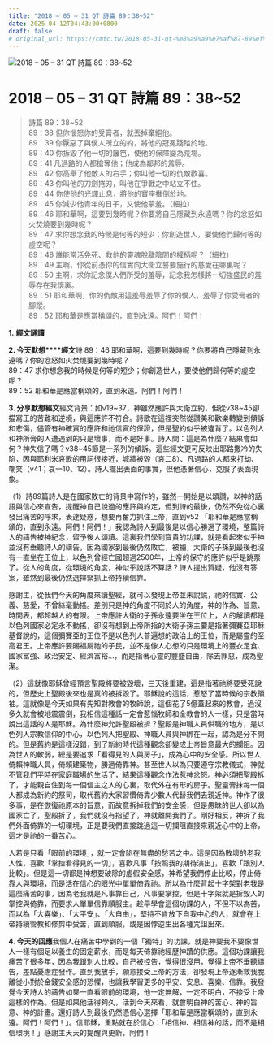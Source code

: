 ```yaml
---
title: "2018 – 05 – 31 QT 詩篇 89：38~52"
date: 2025-04-12T04:43:00+0800
draft: false
# original_url: https://cmtc.tw/2018-05-31-qt-%e8%a9%a9%e7%af%87-89%ef%bc%9a3852
---
```


![2018 – 05 – 31 QT 詩篇 89：38~52](/images/qt.jpg   "2018 – 05 – 31 QT 詩篇 89：38~52")

# 2018 – 05 – 31 QT 詩篇 89：38~52

> 詩篇 89：38~52  
> 89：38 但你惱怒你的受膏者，就丟掉棄絕他。  
> 89：39 你厭惡了與僕人所立的約，將他的冠冕踐踏於地。  
> 89：40 你拆毀了他一切的籬笆，使他的保障變為荒場。  
> 89：41 凡過路的人都搶奪他；他成為鄰邦的羞辱。  
> 89：42 你高舉了他敵人的右手；你叫他一切的仇敵歡喜。  
> 89：43 你叫他的刀劍捲刃，叫他在爭戰之中站立不住。  
> 89：44 你使他的光輝止息，將他的寶座推倒於地。  
> 89：45 你減少他青年的日子，又使他蒙羞。（細拉）  
> 89：46 耶和華啊，這要到幾時呢？你要將自己隱藏到永遠嗎？你的忿怒如火焚燒要到幾時呢？  
> 89：47 求你想念我的時候是何等的短少；你創造世人，要使他們歸何等的虛空呢？  
> 89：48 誰能常活免死、救他的靈魂脫離陰間的權柄呢？（細拉）  
> 89：49 主啊，你從前憑你的信實向大衛立誓要施行的慈愛在哪裏呢？  
> 89：50 主啊，求你記念僕人們所受的羞辱，記念我怎樣將一切強盛民的羞辱存在我懷裏。  
> 89：51 耶和華啊，你的仇敵用這羞辱羞辱了你的僕人，羞辱了你受膏者的腳蹤。  
> 89：52 耶和華是應當稱頌的，直到永遠。阿們！阿們！

**1.** **經文誦讀**

**2. 今天默想****經文**詩 89：46 耶和華啊，這要到幾時呢？你要將自己隱藏到永遠嗎？你的忿怒如火焚燒要到幾時呢？  
89：47 求你想念我的時候是何等的短少；你創造世人，要使他們歸何等的虛空呢？  
89：52 耶和華是應當稱頌的，直到永遠。阿們！阿們！

**3. 分享默想經文**經文背景：如v19~37，神雖然應許與大衛立約，但從v38~45卻描寫王的苦難和逆境，與這應許不符合。詩歌在這裡突然從讚美和歡樂轉變到傾訴和悲傷，儘管有神確實的應許和祂信實的保證，但是聖約似乎被違背了。以色列人和神所膏的人遭遇到的只是壞事，而不是好事。詩人問：這是為什麼？結果會如何？神失信了嗎？v38~45節是一系列的傾訴。這些經文更可反映出耶路撒冷的失陷，因與耶利米哀歌的用詞很接近，城牆被毀（哀二8）、凡過路的人都來打劫、嘲笑（v41；哀一10、12）。詩人擺出表面的事實，但他憑著信心，克服了表面現象。

（1）詩89篇詩人是在國家敗亡的背景中寫作的，雖然一開始是以頌讚，以神的話語與信心來宣告，提醒神自己說過的應許與約定，但到詩的最後，仍然不免從心裏發出痛苦的呼求，表達疑惑，想要再奮力抓住上帝，直到v52 「耶和華是應當稱頌的，直到永遠。阿們！阿們！」我認為詩人到最後是以信心勝過了環境，整篇詩人的禱告被神紀念，留予後人頌讀。這裏我們學到寶貴的功課，就是看起來似乎神並沒有垂聽詩人的禱告，因為國家到最後仍然敗亡，被擄，大衛的子孫到最後也沒有一直坐在王位上，以色列曾經亡國超過2500年，上帝的保守的應許似乎是跳票了。從人的角度，從環境的角度，神似乎說話不算話？詩人提出質疑，他沒有答案，雖然到最後仍然選擇緊抓上帝持續信靠。

感謝主，從我們今天的角度來讀聖經，就可以發現上帝並未說謊，祂的信實、公義、慈愛，不曾絲毫動搖。差別只是神的角度不同於人的角度，神的作為、旨意、時間表，都超越人的有限。上帝應許大衛的子孫永遠要坐在王位上，人的解讀都是以色列國家必定永不動搖，卻沒有想到上帝所指的大衛子孫主要是指著彌賽亞耶穌基督說的，這個彌賽亞的王位不是以色列人普遍想的政治上的王位，而是屬靈的至高君王。上帝應許要賜福屬祂的子民，並不是像人心想的只是環境上的豐衣足食、國家富強、政治安定、經濟富裕…，而是指著心靈的豐盛自由，除去罪惡，成為聖潔。

（2）這就像耶穌曾經預言聖殿將要被毀壞，三天後重建，這是指著祂將要受死說的，但歷史上聖殿後來也是真的被拆毀了。耶穌說的這話，惹怒了當時候的宗教領袖。這就像是今天如果有先知對教會的牧師說，這個花了5億蓋起來的教會，過沒多久就會被地震震倒，我相信這種話一定會惹惱牧師和全教會的人一樣，只是當時說出這話的人是耶穌。為什麼神允許聖殿被拆？聖殿是神職人員供職的地方，是以色列人宗教信仰的中心，以色列人把聖殿、神職人員與神綁在一起，認為是分不開的。但是舊約是這樣沒錯，到了新約時代這種觀念卻變成上帝旨意最大的攔阻。因為世人的軟弱，總是要追求「看得見的人與房子」，成為心中的安全感。所以世人倚賴神職人員，倚賴建築物，勝過倚靠神。甚至世人以為只要遵守宗教儀式，神就不管我們平時在家庭職場的生活了，結果這種觀念作法惹神忿怒。神必須把聖殿拆了，才能親自住到每一個信主之人的心裏，取代外在有形的房子。聖靈膏抹每一個人都成為新約的祭司，取代舊約大家習慣倚靠少數人代替我們去親近神。神作了很多事，是在恢復祂原本的旨意，而故意拆掉我們的安全感，但是愚昧的世人卻以為國家亡了，聖殿拆了，我們就沒有指望了，神就離開我們了。剛好相反，神拆了我們外面倚靠的一切環境，正是要我們直接跳過這一切攔阻直接來親近心中的上帝，這才是祂的一番苦心。

人若是只看「眼前的環境」，就一定會陷在無盡的愁苦之中。這是因為敗壞的老我人性，喜歡「掌控看得見的一切」，喜歡凡事「按照我的期待演出」，喜歡「跟別人比較」。但是這一切都是神想要破除的虛假安全感，神希望我們停止比較，停止倚靠人與環境，而是活在信心的眼光中單單倚靠祂。所以為什麼背起十字架對老我是這麼痛苦的事，因為老我就是凡事靠自己，凡事要掌控，但是十字架就是拆毀人的掌控與倚靠，而要求人單單信靠順服主。趁早學會這個功課的人，不但不以為苦，而以為「大喜樂」、「大平安」、「大自由」，堅持不肯放下自我中心的人，就會在上帝持續管教和修剪中受苦，直到順服，或是因悖逆生出各種咒詛出來。

**4. 今天的回應**我個人在痛苦中學到的一個「獨特」的功課，就是神要我不要像世人一樣有個足以養生的固定薪水，而是每天倚靠祂經歷神蹟的供應。這個功課讓我痛苦了很多年，因為我跟別人比較，自己被控告，覺得很沒用，覺得上帝不垂聽禱告，差點憂慮症發作。直到我放手，願意接受上帝的方法，卻發現上帝逐漸救我脫離從小對於金錢安全感的恐懼，也讓我學習更多的平安、安息、喜樂、信靠。我發覺今天詩人的禱告如果一直看眼前的環境，他一定無解，一定不明白，不接受上帝這樣的作為。但是如果他活得夠久，活到今天來看，就會明白神的苦心、神的旨意、神的計畫。還好詩人到最後仍然憑信心選擇「耶和華是應當稱頌的，直到永遠。阿們！阿們！」。信耶穌，重點就在於信心：「相信神、相信神的話，而不是相信環境！」感謝主天天的提醒與更新，阿們！